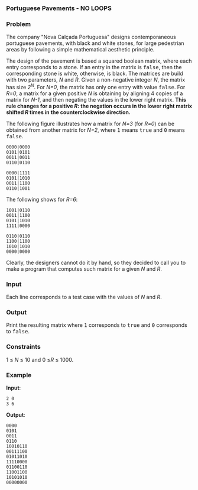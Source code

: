 ###  Portuguese Pavements - NO LOOPS 

###  Problem

The company "Nova Calçada Portuguesa" designs contemporaneous
portuguese pavements, with black and white stones, for large
pedestrian areas by following a simple mathematical aesthetic principle. 

The design of the pavement is based a squared boolean matrix, where each entry corresponds to a stone. If an entry in the matrix is <tt>false</tt>, then the corresponding stone is white, otherwise, is black. The matrices are build with two parameters, _N_ and _R_. Given a non-negative integer _N_, the matrix has
size _2<sup>N</sup>_. For _N=0_, the matrix has only one entry with value <tt>false</tt>. 
For _R=0_, a matrix for a given positive _N_ is obtaining by aligning  4 copies of a matrix for _N-1_, and then negating the values in the lower  right matrix. **This rule changes for a positive _R_: the negation occurs in the lower  right matrix shifted _R_ times in the counterclockwise direction.**

The following figure illustrates how a matrix for _N=3_  (for _R=0_) can be
obtained from another matrix for _N=2_, where
<tt>1</tt> means <tt>true</tt> and <tt>0</tt> means <tt>false</tt>.

    0000|0000
    0101|0101
    0011|0011
    0110|0110
    
    0000|1111
    0101|1010
    0011|1100
    0110|1001
 

The following shows for _R=6_:

    1001|0110
    0011|1100
    0101|1010
    1111|0000

    0110|0110
    1100|1100
    1010|1010
    0000|0000


Clearly, the designers cannot do it by hand, so they decided to call
you to make a program that computes such matrix for a given _N_
and _R_.


###  Input

Each line corresponds to a test case with the values of _N_ and _R_.

###  Output

Print the resulting matrix where <tt>1</tt> corresponds to <tt>true</tt> and
<tt>0</tt> corresponds to <tt>false</tt>.



###  Constraints

1 &#8804; _N_ &#8804; 10 and 0 &#8804;_R_ &#8804; 1000.



###  Example

**Input**:

    2 0
    3 6


**Output**:

    0000
    0101
    0011
    0110
    10010110
    00111100
    01011010
    11110000
    01100110
    11001100
    10101010
    00000000
